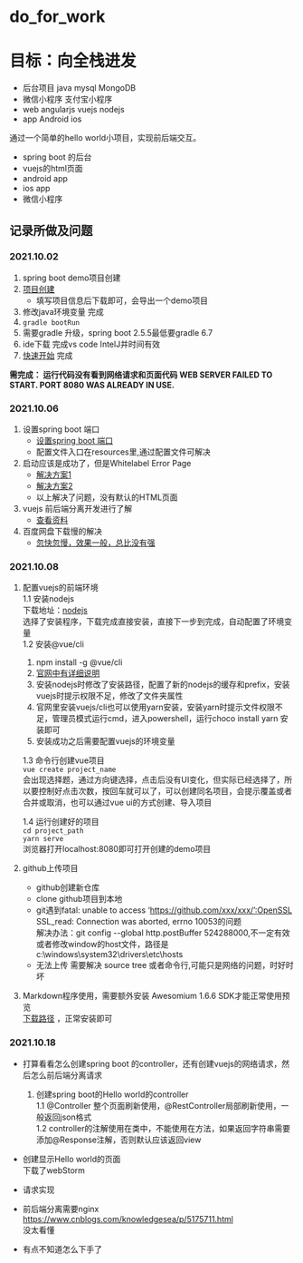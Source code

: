 # do_for_work
# 目标：向全栈进发 #
- 后台项目  java mysql MongoDB
- 微信小程序 支付宝小程序
- web angularjs vuejs nodejs
- app Android ios

通过一个简单的hello world小项目，实现前后端交互。

- spring boot 的后台
- vuejs的html页面
- android app 
- ios app
- 微信小程序

## 记录所做及问题 ##
### 2021.10.02

1. spring boot demo项目创建
1. [项目创建](https://start.spring.io/)  
	- 填写项目信息后下载即可，会导出一个demo项目
1. 修改java环境变量 完成
1. `gradle bootRun`
1. 需要gradle 升级，spring boot 2.5.5最低要gradle 6.7
1. ide下载  完成vs code IntelJ并时间有效
1. [快速开始](https://spring.io/quickstart) 完成

**需完成：
运行代码没有看到网络请求和页面代码
WEB SERVER FAILED TO START. PORT 8080 WAS ALREADY IN USE.**


### 2021.10.06

1. 设置spring boot 端口
	- [设置spring boot 端口](https://blog.csdn.net/weixin_38569499/article/details/86644990)
	- 配置文件入口在resources里,通过配置文件可解决
1. 启动应该是成功了，但是Whitelabel Error Page
	- [解决方案1](https://www.cnblogs.com/williamjie/p/9199586.html)
	- [解决方案2](https://blog.csdn.net/lh87270202/article/details/79925951)
	- 以上解决了问题，没有默认的HTML页面
1. vuejs 前后端分离开发进行了解
	- [查看资料](https://www.cnblogs.com/javazhiyin/p/11237966.html)
1. 百度网盘下载慢的解决
	- [忽快忽慢，效果一般，总比没有强](https://www.bilibili.com/read/cv7775560/)

### 2021.10.08
1. 配置vuejs的前端环境  
	1.1 安装nodejs  
	下载地址：[nodejs](https://nodejs.org/zh-cn/download/)  
	选择了安装程序，下载完成直接安装，直接下一步到完成，自动配置了环境变量  
	1.2 安装@vue/cli  
    1. npm install -g @vue/cli  
	2. [官网中有详细说明](https://cli.vuejs.org/zh/guide/installation.html)  
	3. 安装nodejs时修改了安装路径，配置了新的nodejs的缓存和prefix，安装vuejs时提示权限不足，修改了文件夹属性  
	4. 官网里安装vuejs/cli也可以使用yarn安装，安装yarn时提示文件权限不足，管理员模式运行cmd，进入powershell，运行choco install yarn 安装即可  
	5. 安装成功之后需要配置vuejs的环境变量  

	1.3 命令行创建vue项目  
		`vue create project_name`  
		会出现选择题，通过方向键选择，点击后没有UI变化，但实际已经选择了，所以要控制好点击次数，按回车就可以了，可以创建同名项目，会提示覆盖或者合并或取消，也可以通过vue ui的方式创建、导入项目  
 		
	1.4 运行创建好的项目  
 		`cd project_path`  
     	`yarn serve`   
 		浏览器打开localhost:8080即可打开创建的demo项目

2. github上传项目
	- github创建新仓库
	- clone github项目到本地
	- git遇到fatal: unable to access ‘https://github.com/xxx/xxx/’:OpenSSL SSL_read: Connection was aborted, errno 10053的问题  
	解决办法：git config --global http.postBuffer 524288000,不一定有效  
	或者修改window的host文件，路径是c:\\windows\system32\drivers\etc\hosts
	- 无法上传 需要解决 source tree 或者命令行,可能只是网络的问题，时好时坏

3. Markdown程序使用，需要额外安装 Awesomium 1.6.6 SDK才能正常使用预览  
[下载路径](http://markdownpad.com/download/awesomium_v1.6.6_sdk_win.exe) ，正常安装即可


### 2021.10.18
- 打算看看怎么创建spring boot 的controller，还有创建vuejs的网络请求，然后怎么前后端分离请求  
  1. 创建spring boot的Hello world的controller  
  1.1 @Controller 整个页面刷新使用，@RestController局部刷新使用，一般返回json格式  
  1.2 controller的注解使用在类中，不能使用在方法，如果返回字符串需要添加@Response注解，否则默认应该返回view
- 创建显示Hello world的页面  
  下载了webStorm

- 请求实现  

- 前后端分离需要nginx  
  https://www.cnblogs.com/knowledgesea/p/5175711.html  
  没太看懂

- 有点不知道怎么下手了